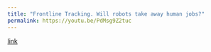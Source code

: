 ```yaml
---
title: "Frontline Tracking. Will robots take away human jobs?"
permalink: https://youtu.be/PdMsg9Z2tuc
---
```

[link](https://youtu.be/PdMsg9Z2tuc)